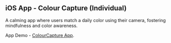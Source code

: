## iOS App - Colour Capture (Individual) 

A calming app where users match a daily color using their camera, fostering mindfulness and color awareness.

App Demo - [ColourCapture App](https://drive.google.com/file/d/1BryrOn350_DiE-hCiF7V_zimsKXzpRLq/view).
